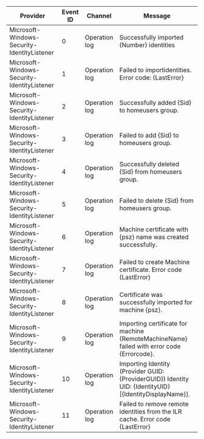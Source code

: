 Provider                                     |  Event ID  |  Channel        |  Message
---------------------------------------------|------------|-----------------|----------------------------------------------------------------------------------------------------------
Microsoft-Windows-Security-IdentityListener  |  0         |  Operation log  |  Successfully imported {Number} identities
Microsoft-Windows-Security-IdentityListener  |  1         |  Operation log  |  Failed to importidentities. Error code: {LastError}
Microsoft-Windows-Security-IdentityListener  |  2         |  Operation log  |  Successfully added {Sid} to homeusers group.
Microsoft-Windows-Security-IdentityListener  |  3         |  Operation log  |  Failed to add {Sid} to homeusers group.
Microsoft-Windows-Security-IdentityListener  |  4         |  Operation log  |  Successfully deleted {Sid} from homeusers group.
Microsoft-Windows-Security-IdentityListener  |  5         |  Operation log  |  Failed to delete {Sid} from homeusers group.
Microsoft-Windows-Security-IdentityListener  |  6         |  Operation log  |  Machine certificate with {psz} name was created successfully.
Microsoft-Windows-Security-IdentityListener  |  7         |  Operation log  |  Failed to create Machine certificate. Error code {LastError}
Microsoft-Windows-Security-IdentityListener  |  8         |  Operation log  |  Certificate was successfully imported for machine {psz}.
Microsoft-Windows-Security-IdentityListener  |  9         |  Operation log  |  Importing certificate for machine {RemoteMachineName} failed with error code {Errorcode}.
Microsoft-Windows-Security-IdentityListener  |  10        |  Operation log  |  Importing Identity (Provider GUID: {ProviderGUID})  Identity UID: {IdentityUID} [{IdentityDisplayName}].
Microsoft-Windows-Security-IdentityListener  |  11        |  Operation log  |  Failed to remove remote identities from the ILR cache. Error code {LastError}